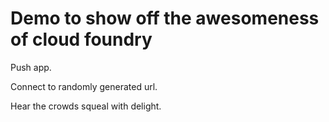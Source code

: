# Demo to show off the awesomeness of cloud foundry

Push app.

Connect to randomly generated url.

Hear the crowds squeal with delight.
